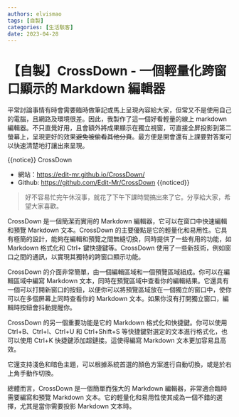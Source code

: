 ```yaml
---
authors: elvismao
tags: [自製]
categories: [生活駭客]
date: 2023-04-28
---
```


# 【自製】CrossDown - 一個輕量化跨窗口顯示的 Markdown 編輯器

平常討論事情有時會需要臨時做筆記或馬上呈現內容給大家，但常又不是使用自己的電腦，且網路及環境很差。因此，我製作了這一個好看輕量的線上 markdown 編輯器。不只直覺好用，且會額外將成果顯示在獨立視窗，可直接全屏投影到第二螢幕上，呈現更好的效果~~避免被偷看其他分頁~~。最方便是開會還有上課要對答案可以快速清楚地打讓出來呈現。

{{notice}}
CrossDown

- 網站：<https://edit-mr.github.io/CrossDown/>
- Github: <https://github.com/Edit-Mr/CrossDown>
  {{noticed}}

> 好不容易忙完午休沒事，就花了下午下課時間搞出來了它。分享給大家，希望大家喜歡。

CrossDown 是一個簡潔而實用的 Markdown 編輯器，它可以在窗口中快速編輯和預覽 Markdown 文本。CrossDown 的主要優點是它的輕量化和易用性。它具有極簡的設計，能夠在編輯和預覽之間無縫切換，同時提供了一些有用的功能，如 Markdown 格式化和 Ctrl+ 鍵快捷鍵等。CrossDown 使用了一些新技術，例如窗口之間的通訊，以實現其獨特的跨窗口顯示功能。

CrossDown 的介面非常簡單，由一個編輯區域和一個預覽區域組成。你可以在編輯區域中編寫 Markdown 文本，同時在預覽區域中查看你的編輯結果。它還具有一個可以打開新窗口的按鈕，以便你可以將預覽區域放在一個獨立的窗口中，使你可以在多個屏幕上同時查看你的 Markdown 文本。如果你沒有打開獨立窗口，編輯時按鈕會抖動提醒你。

CrossDown 的另一個重要功能是它的 Markdown 格式化和快捷鍵。你可以使用 Ctrl+B、Ctrl+I、Ctrl+U 和 Ctrl+Shift+S 等快捷鍵對選定的文本進行格式化，也可以使用 Ctrl+K 快捷鍵添加超鏈接。這使得編寫 Markdown 文本更加容易且高效。

它還支持淺色和暗色主題，可以根據系統首選的顏色方案進行自動切換，或是於右上角手動作切換。

總體而言，CrossDown 是一個簡單而強大的 Markdown 編輯器，非常適合臨時需要編寫和預覽 Markdown 文本。它的輕量化和易用性使其成為一個不錯的選擇，尤其是當你需要投影 Markdown 文本時。
